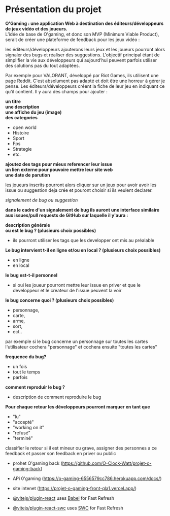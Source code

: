 
# Présentation du projet

__O'Gaming : une application Web à destination des éditeurs/développeurs de jeux vidéo et des joueurs.__  
L’idée de base de O'gaming, et donc son MVP (Minimum Viable Product), serait de créer une plateforme de feedback pour les jeux vidéo :  
  
les éditeurs/développeurs ajouterons leurs jeux et
les joueurs pourront alors
signaler des bugs et
réaliser des suggestions.
L'objectif principal étant de simplifier la vie aux développeurs qui aujourd’hui peuvent parfois utiliser des solutions pas du tout adaptées.  

Par exemple pour VALORANT, développé par Riot Games, ils utilisent une page Reddit.
C'est absolument pas adapté et doit être une horreur à gérer je pense.
Les éditeurs/développeurs créent la fiche de leur jeu en indiquant ce qu'il contient. Il y aura des champs pour ajouter :  

**un titre**  
**une description**  
**une affiche du jeu (image)**  
**des categories**
-  open world
-  Histoire
-  Sport
-  Fps
-  Strategie
-   etc.

**ajoutez des tags pour mieux referencer leur issue**  
**un lien externe pour pouvoire mettre leur site web**  
**une date de parution**  

les joueurs inscrits pourront alors cliquer sur un jeux pour avoir avoir les issue ou suggestion deja crée et pouront choisir si ils veulent declarer.  

*signalement de bug ou suggestion*  

**dans le cadre d'un signalement de bug ils auront une interface similaire aux issues/pull requests de GitHub sur laquelle il y'aura :**  

**description générale**   
**ou est le bug ? (plusieurs choix possibles)**   
- ils pourront utiliser les tags que les developper ont mis au préalable

**Le bug intervient t-il en ligne et/ou en local ? (plusieurs choix possibles)**  
-  en ligne
-  en local

**le bug est-t-il personnel**  
- si oui les joueur pourront mettre leur issue en priver et que le developpeur et le createur de l'issue peuvent la voir

**le bug concerne quoi ? (plusieurs choix possibles)**
-  personnage,
-  carte,
-  arme,
-  sort,
-  ect..

par exemple si le bug concerne un personnage sur toutes les cartes 
l'utilisateur cochera "personnage" et
cochera ensuite "toutes les cartes"

**frequence du bug?**
-  un fois
-  tout le temps
-  parfois
 
**comment reproduir le bug ?**  
-  description de comment reproduire le bug 
 
**Pour chaque retour les développeurs pourront marquer en tant que**
-  "lu"
-  "accepté"
-  "working on it"
-  "refusé"
-  "terminé"

classifier le retour si il est mineur ou grave,
assigner des personnes a ce feedback
et passer son feedback en priver ou public


-  prohet O'gaming back (https://github.com/O-Clock-Watt/projet-o-gaming-back)  
-  APi 0'gaming (https://o-gaming-6556579cc786.herokuapp.com/docs/)
-  site intenet (https://projet-o-gaming-front-qla1.vercel.app/) 

- [@vitejs/plugin-react](https://github.com/vitejs/vite-plugin-react/blob/main/packages/plugin-react/README.md) uses [Babel](https://babeljs.io/) for Fast Refresh
- [@vitejs/plugin-react-swc](https://github.com/vitejs/vite-plugin-react-swc) uses [SWC](https://swc.rs/) for Fast Refresh
